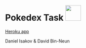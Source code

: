<h1>Pokedex Task <img src="https://veekun.com/dex/media/pokemon/global-link/7.png" height="50px"/></h1>

[Heroku app](https://pokedex-dd.herokuapp.com/)

Daniel Isakov & David Bin-Neun
